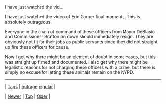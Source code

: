 <!--
title: I have just watched the video of Eric Garner final moments. This is absolutely outrageous. Everyone in the chain of command of these officers from Mayor DeBlasio and Commissioner Bratton on down should immediately resign. They are obviously not fit for their jobs as public servants since they did not straight up fire these officers for cause. Now I get why there might be an element of doubt in some cases, but this was straight up filmed and documented. I also get why there might be legalistic reasons for not charging these officers with a crime, but there is simply no excuse for letting these animals remain on the NYPD.
date: 2020-06-28T15:27:00.052Z
tags: outrage, regular
-->


I have just watched the vid...

<p>I have just watched the video of Eric Garner final moments. This is absolutely outrageous.</p>

<p>Everyone in the chain of command of these officers from Mayor DeBlasio and Commissioner Bratton on down should immediately resign. They are obviously not fit for their jobs as public servants since they did not straight up fire these officers for cause.</p>

<p>Now I get why there might be an element of doubt in some cases, but this was straight up filmed and documented. I also get why there might be legalistic reasons for not charging these officers with a crime, but there is simply no excuse for letting these animals remain on the NYPD.</p>

<!--BOTTOM-POST-NAVIGATION-->
---

| [Tags](tags.md) | [outrage](tag-outrage.md) [regular](tag-regular.md) |

| [Newer](104359116284.md) | [Top](index.md) | [Older](104440144974.md) |